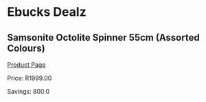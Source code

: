 
# Ebucks Dealz
## Samsonite Octolite Spinner 55cm (Assorted Colours)
[Product Page](https://www.ebucks.com/web/shop/productSelected.do?prodId=548700021&catId=363334443)

Price: R1999.00

Savings: 800.0


	